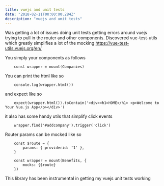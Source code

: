 ```yaml
---
title: vuejs and unit tests
date: "2018-02-11T00:00:00.284Z"
description: "vuejs and unit tests"
---
```

Was getting a lot of issues doing unit tests getting errors around vuejs trying to pull in the router and other components. Discovered vue-test-utils which greatly simplifies a lot of the mocking https://vue-test-utils.vuejs.org/en/

You simply your components as follows
```
    const wrapper = mount(Companies)
```

You can print the html like so
```
    console.log(wrapper.html())
```
and expect like so
```
    expect(wrapper.html()).toContain('<div><h1>HOME</h1> <p>Welcome to Your Vue.js App</p></div>')
```
it also has some handy utils that simplify click events
```
    wrapper.find('#addcompany').trigger('click')
```
Router params can be mocked like so

```
    const $route = {
        params: { providerid: '1' },
    }

    const wrapper = mount(Benefits, {
        mocks: {$route}
    })
```
This library has been instrumental in getting my vuejs unit tests working